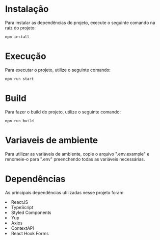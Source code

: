 # Instalação

Para instalar as dependências do projeto, execute o seguinte comando na raiz do projeto:

```
npm install
```

# Execução

Para executar o projeto, utilize o seguinte comando:

```
npm run start
```

# Build

Para fazer o build do projeto, utilize o seguinte comando:

```
npm run build
```

# Variaveis de ambiente

Para utilizar as variáveis de ambiente, copie o arquivo ".env.example" e renomeie-o para ".env" preenchendo todas as variáveis necessárias.

# Dependências

As principais dependências utilizadas nesse projeto foram:

<li>ReactJS</li>
<li>TypeScript</li>
<li>Styled Components</li>
<li>Yup</li>
<li>Axios</li>
<li>ContextAPI</li>
<li>React Hook Forms</li>
